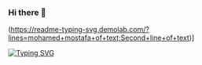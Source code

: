 ### Hi there 👋

(https://readme-typing-svg.demolab.com/?lines=mohamed+mostafa+of+text;Second+line+of+text)]


 [![Typing SVG](https://readme-typing-svg.demolab.com?font=Fira+Code&size=17&pause=1000&width=435&lines=Python+%7C+SQL+%7C+Power+BI+%7C+Excel+%7CETL;Open+For+Work+%7C+Full-Time+%7C+Freelancing+;Providing+Data-driven+Solutions;For+Business+Growth+)](https://git.io/typing-svg) 
 
<!--
**mohamedmostafa1997pro/mohamedmostafa1997pro** is a ✨ _special_ ✨ repository because its `README.md` (this file) appears on your GitHub profile.

Here are some ideas to get you started:

- 🔭 I’m currently working on ...
- 🌱 I’m currently learning ...
- 👯 I’m looking to collaborate on ...
- 🤔 I’m looking for help with ...
- 💬 Ask me about ...
- 📫 How to reach me: ...
- 😄 Pronouns: ...
- ⚡ Fun fact: ...
-->
